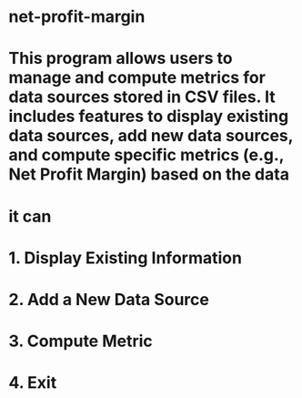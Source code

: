 # net-profit-margin
# This program allows users to manage and compute metrics for data sources stored in CSV files. It includes features to display existing data sources, add new data sources, and compute specific metrics (e.g., Net Profit Margin) based on the data
# it can 
# 1. Display Existing Information
# 2. Add a New Data Source
# 3. Compute Metric
# 4. Exit
